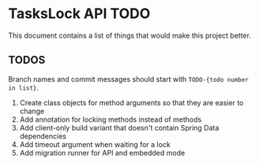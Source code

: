 # TasksLock API TODO

This document contains a list of things that
would make this project better.

## TODOS

Branch names and commit messages should start with `TODO-{todo number in list}`.

1. Create class objects for method arguments so that they are easier to change
2. Add annotation for locking methods instead of methods
3. Add client-only build variant that doesn't contain Spring Data dependencies
4. Add timeout argument when waiting for a lock
5. Add migration runner for API and embedded mode